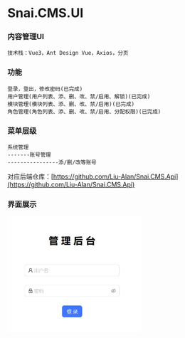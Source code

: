 # Snai.CMS.UI
### 内容管理UI
    技术栈：Vue3，Ant Design Vue，Axios，分页
### 功能  
    登录，登出，修改密码(已完成)  
    用户管理(用户列表、添、删、改、禁/启用、解锁)(已完成)  
    模块管理(模块列表、添、删、改、禁/启用)(已完成)  
    角色管理(角色列表、添、删、改、禁/启用、分配权限)(已完成)  
    
### 菜单层级
    系统管理  
    -------账号管理  
    ----------------添/删/改等账号 
    
对应后端仓库：[https://github.com/Liu-Alan/Snai.CMS.Api](https://github.com/Liu-Alan/Snai.CMS.Api)  

### 界面展示  
<img src="https://github.com/Liu-Alan/Snai.CMS.UI/blob/main/images/logon.jpg" width="60%" />  